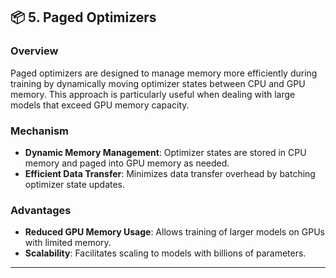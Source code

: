 ## 📦 5. Paged Optimizers

### Overview

Paged optimizers are designed to manage memory more efficiently during training by dynamically moving optimizer states between CPU and GPU memory. This approach is particularly useful when dealing with large models that exceed GPU memory capacity.

### Mechanism

- **Dynamic Memory Management**: Optimizer states are stored in CPU memory and paged into GPU memory as needed.
- **Efficient Data Transfer**: Minimizes data transfer overhead by batching optimizer state updates.

### Advantages

- **Reduced GPU Memory Usage**: Allows training of larger models on GPUs with limited memory.
- **Scalability**: Facilitates scaling to models with billions of parameters.

---

